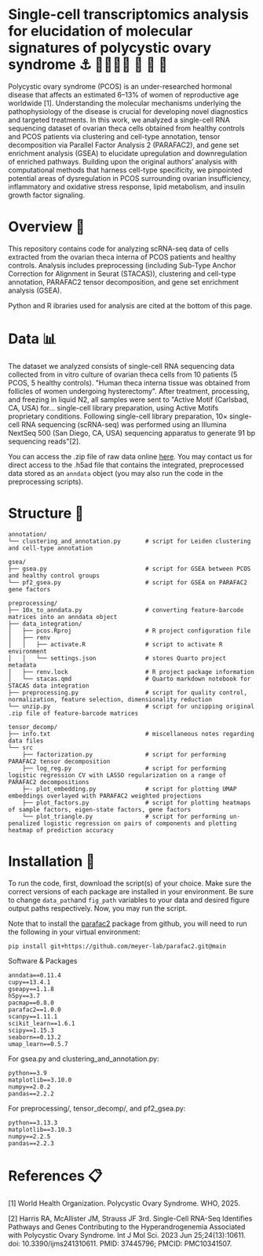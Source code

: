 # Single-cell transcriptomics analysis for elucidation of molecular signatures of polycystic ovary syndrome ⚓️ 👩‍👩‍👧‍👦 🤺 🍄 🧬
Polycystic ovary syndrome (PCOS) is an under-researched hormonal disease that affects an estimated 6–13% of women of reproductive age worldwide [1]. Understanding the molecular mechanisms underlying the pathophysiology of the disease is crucial for developing novel diagnostics and targeted treatments. In this work, we analyzed a single-cell RNA sequencing dataset of ovarian theca cells obtained from healthy controls and PCOS patients via clustering and cell-type annotation, tensor decomposition via Parallel Factor Analysis 2 (PARAFAC2), and gene set enrichment analysis (GSEA) to elucidate upregulation and downregulation of enriched pathways. Building upon the original authors’ analysis with computational methods that harness cell-type specificity, we pinpointed potential areas of dysregulation in PCOS surrounding ovarian insufficiency, inflammatory and oxidative stress response, lipid metabolism, and insulin growth factor signaling. 

# Overview 🌈
This repository contains code for analyzing scRNA-seq data of cells extracted from the ovarian theca interna of PCOS patients and healthy controls. Analysis includes preprocessing (including Sub-Type Anchor Correction for Alignment in Seurat (STACAS)), clustering and cell-type annotation, PARAFAC2 tensor decomposition, and gene set enrichment analysis (GSEA).

Python and R ibraries used for analysis are cited at the bottom of this page.

# Data 📊
The dataset we analyzed consists of single-cell RNA sequencing data collected from in vitro culture of ovarian theca cells from 10 patients (5 PCOS, 5 healthy controls). "Human theca interna tissue was obtained from follicles of women undergoing hysterectomy". After treatment, processing, and freezing in liquid N2, all samples were sent to "Active Motif (Carlsbad, CA, USA) for... single-cell library preparation, using Active Motifs proprietary conditions. Following single-cell library preparation, 10× single-cell RNA sequencing (scRNA-seq) was performed using an Illumina NextSeq 500 (San Diego, CA, USA) sequencing apparatus to generate 91 bp sequencing reads"[2].

You can access the .zip file of raw data online [here](https://zenodo.org/records/7942968). You may contact us for direct access to the .h5ad file that contains the integrated, preprocessed data stored as an `anndata` object (you may also run the code in the preprocessing scripts). 

# Structure 🌲
```
annotation/
└── clustering_and_annotation.py       # script for Leiden clustering and cell-type annotation

gsea/
├── gsea.py                            # script for GSEA between PCOS and healthy control groups   
└── pf2_gsea.py                        # script for GSEA on PARAFAC2 gene factors

preprocessing/
├── 10x_to_anndata.py                  # converting feature-barcode matrices into an anndata object
├── data_integration/
│   ├── pcos.Rproj                     # R project configuration file
│   ├── renv                           
│   │   ├── activate.R                 # script to activate R environment
│   │   └── settings.json              # stores Quarto project metadata
│   ├── renv.lock                      # R project package information
│   └── stacas.qmd                     # Quarto markdown notebook for STACAS data integration
├── preprocessing.py                   # script for quality control, normalization, feature selection, dimensionality reduction
└── unzip.py                           # script for unzipping original .zip file of feature-barcode matrices

tensor_decomp/
├── info.txt                           # miscellaneous notes regarding data files
└── src
    ├── factorization.py               # script for performing PARAFAC2 tensor decomposition
    ├── log_reg.py                     # script for performing logistic regression CV with LASSO regularization on a range of PARAFAC2 decompositions
    ├─- plot_embedding.py              # script for plotting UMAP embeddings overlayed with PARAFAC2 weighted projections
    ├── plot_factors.py                # script for plotting heatmaps of sample factors, eigen-state factors, gene factors
    └── plot_triangle.py               # script for performing un-penalized logistic regression on pairs of components and plotting heatmap of prediction accuracy
```

# Installation 🔧
To run the code, first, download the script(s) of your choice. Make sure the correct versions of each package are installed in your environment. Be sure to change `data_path`and `fig_path` variables to your data and desired figure output paths respectively. Now, you may run the script. 

Note that to install the [parafac2](https://github.com/meyer-lab/parafac2/tree/main#) package from github, you will need to run the following in your virtual environment:
```
pip install git+https://github.com/meyer-lab/parafac2.git@main
```

Software & Packages
```
anndata==0.11.4
cupy==13.4.1
gseapy==1.1.8
h5py==3.7
pacmap==0.8.0
parafac2==1.0.0
scanpy==1.11.1
scikit_learn==1.6.1
scipy==1.15.3
seaborn==0.13.2
umap_learn==0.5.7
```

For gsea.py and clustering_and_annotation.py:
```
python==3.9
matplotlib==3.10.0
numpy==2.0.2
pandas==2.2.2
```
For preprocessing/, tensor_decomp/, and pf2_gsea.py:
```
python==3.13.3
matplotlib==3.10.3
numpy==2.2.5
pandas==2.2.3
```

# References 📋
[1] World Health Organization. Polycystic Ovary Syndrome. WHO, 2025.

[2] Harris RA, McAllister JM, Strauss JF 3rd. Single-Cell RNA-Seq Identifies Pathways and Genes Contributing to the Hyperandrogenemia Associated with Polycystic Ovary Syndrome. Int J Mol Sci. 2023 Jun 25;24(13):10611. doi: 10.3390/ijms241310611. PMID: 37445796; PMCID: PMC10341507.
